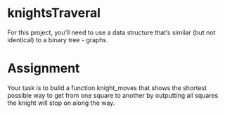 # knightsTraveral
For this project, you’ll need to use a data structure that’s similar (but not identical) to a binary tree - graphs.

# Assignment
Your task is to build a function knight_moves that shows the shortest possible way to get from one square to another by outputting all squares the knight will stop on along the way.